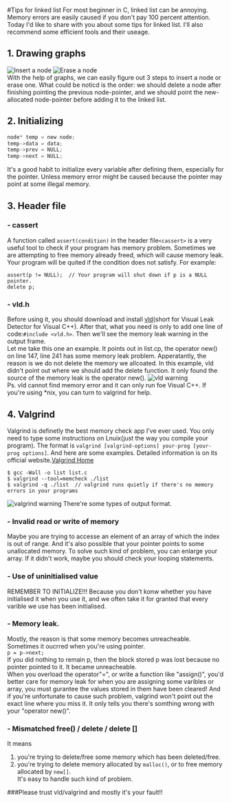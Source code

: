 #Tips for linked list
For most beginner in C, linked list can be annoying. Memory errors are easily caused if you don't pay 100 percent attention. Today I'd like to share with you about some tips for linked list. I'll also recommend some efficient tools and their useage.

## 1. Drawing graphs
![Insert a node](https://raw.githubusercontent.com/ECer23/Pictures/master/linkedlist/assert.png)
![Erase a node](https://raw.githubusercontent.com/ECer23/Pictures/master/linkedlist/erase.png)  
With the help of graphs, we can easily figure out 3 steps to insert a node or erase one. What could be noticd is the order: we should delete a node after finishing pointing the previous node-pointer, and we should point the new-allocated node-pointer before adding it to the linked list.

## 2. Initializing
```c
node* temp = new node;
temp->data = data;
temp->prev = NULL;
temp->next = NULL;
```  
It's a good habit to initialize every variable after defining them, especially for the pointer. Unless memory error might be caused because the pointer may point at some illegal memory.

## 3. Header file
### - cassert
A function called ```assert(condition)``` in the header file```<cassert>``` is a very useful tool to check if your program has memory problem. Sometimes we are attempting to free memory already freed, which will cause memory leak. Your program will be quited if the condition does not satisfy. For example:
```
assert(p != NULL);  // Your program will shut down if p is a NULL pointer.
delete p;
```
### - vld.h
Before using it, you should download and install [vld](https://vld.codeplex.com/)(short for Visual Leak Detector for Visual C++). After that, what you need is only to add one line of code:```#include <vld.h>```. Then we'll see the memory leak warning in the output frame.  
Let me take this one an example. It points out in list.cp, the operator new() on line 147, line 241 has some memory leak problem. Apperatantly, the reason is we do not delete the memory we allcoated. In this example, vld didn't point out where we should add the delete function. It only found the source of the memory leak is the operator new().
![vld warning](https://github.com/ECer23/Pictures/blob/master/linkedlist/memoryleak.PNG?raw=true)  
Ps. vld cannot find memory error and it can only run foe Visual C++. If you're using *nix, you can turn to valgrind for help.

## 4. Valgrind
Valgrind is definetly the best memory check app I've ever used. You only need to type some instructions on Lnuix(just the way you compile your program). The format is ```valgrind [valgrind-options] your-prog [your-prog options]```. And here are some examples. Detailed information is on its official website.[Valgrind Home](http://valgrind.org/)
```
$ gcc -Wall -o list list.c 
$ valgrind --tool=memcheck ./list
$ valgrind -q ./list  // valgrind runs quietly if there's no memory errors in your programs
```
![valgrind warning](https://github.com/ECer23/Pictures/blob/master/linkedlist/lost.PNG?raw=true)
There're some types of output format.  
### - Invalid read or write of memory  
Maybe you are trying to accesse an element of an array of which the index is out of range. And it's also possible that your pointer points to some unallocated memory. To solve such kind of problem, you can enlarge your array. If it didn't work, maybe you should check your looping statements.

### - Use of uninitialised value  
REMEMBER TO INITIALIZE!!! Because you don't konw whether you have initialised it when you use it, and we often take it for granted that every varible we use has been initialised.

### - Memory leak.  
Mostly, the reason is that some memory becomes unreacheable.  
Sometimes it oucrred when you're using pointer.  
```p = p->next;```  
If you did nothing to remain p, then the block stored p was lost because no pointer pointed to it. It became unreacheable.  
When you overload the operator"=", or write a function like "assign()", you'd better care for memory leak for when you are assigning some varibles or array, you must gurantee the values stored in them have been cleared! And if you're unfortunate to cause such problem, valgrind won't point out the exact line where you miss it. It only tells you there's somthing wrong with your "operator new()". 

### - Mismatched free() / delete / delete []  
It means  
1. you're trying to delete/free some memory which has been deleted/free.  
2. you're trying to delete memory allocated by ```malloc()```, or to free memory allocated by ```new[]```.  
It's easy to handle such kind of problem.  

###Please trust vld/valgrind and mostly it's your fault!!  
